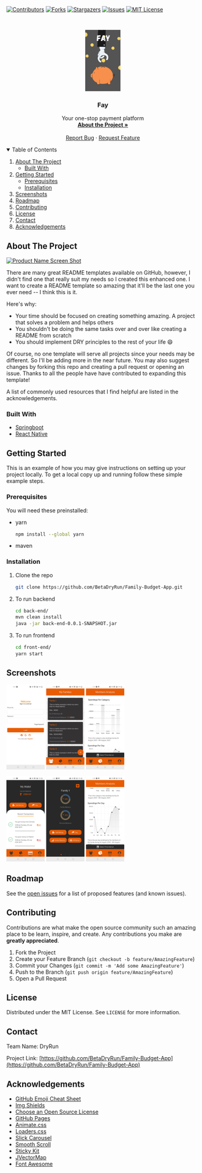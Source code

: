 [![Contributors][contributors-shield]][contributors-url]
[![Forks][forks-shield]][forks-url]
[![Stargazers][stars-shield]][stars-url]
[![Issues][issues-shield]][issues-url]
[![MIT License][license-shield]][license-url]



<!-- PROJECT LOGO -->
<br />
<p align="center">
  <a href="https://github.com/BetaDryRun/Family-Budget-App">
    <img src="ss/app-icon.png" alt="Logo" height="160">
  </a>

  <h3 align="center">Fay</h3>

  <p align="center">
    Your one-stop payment platform
    <br />
    <a href="#about-the-project"><strong>About the Project »</strong></a>
    <br />
    <br />
    <a href="https://github.com/BetaDryRun/Family-Budget-App">Report Bug</a>
    ·
    <a href="https://github.com/BetaDryRun/Family-Budget-App">Request Feature</a>
  </p>
</p>



<!-- TABLE OF CONTENTS -->
<details open="open">
  <summary>Table of Contents</summary>
  <ol>
    <li>
      <a href="#about-the-project">About The Project</a>
      <ul>
        <li><a href="#built-with">Built With</a></li>
      </ul>
    </li>
    <li>
      <a href="#getting-started">Getting Started</a>
      <ul>
        <li><a href="#prerequisites">Prerequisites</a></li>
        <li><a href="#installation">Installation</a></li>
      </ul>
    </li>
    <li><a href="#screenshots">Screenshots</a></li>
    <li><a href="#roadmap">Roadmap</a></li>
    <li><a href="#contributing">Contributing</a></li>
    <li><a href="#license">License</a></li>
    <li><a href="#contact">Contact</a></li>
    <li><a href="#acknowledgements">Acknowledgements</a></li>
  </ol>
</details>



<!-- ABOUT THE PROJECT -->
## About The Project

[![Product Name Screen Shot][product-screenshot]](https://example.com)

There are many great README templates available on GitHub, however, I didn't find one that really suit my needs so I created this enhanced one. I want to create a README template so amazing that it'll be the last one you ever need -- I think this is it.

Here's why:
* Your time should be focused on creating something amazing. A project that solves a problem and helps others
* You shouldn't be doing the same tasks over and over like creating a README from scratch
* You should implement DRY principles to the rest of your life :smile:

Of course, no one template will serve all projects since your needs may be different. So I'll be adding more in the near future. You may also suggest changes by forking this repo and creating a pull request or opening an issue. Thanks to all the people have have contributed to expanding this template!

A list of commonly used resources that I find helpful are listed in the acknowledgements.

### Built With

* [Springboot](https://spring.io/projects/spring-boot)
* [React Native](https://reactnative.dev/)


<!-- GETTING STARTED -->
## Getting Started

This is an example of how you may give instructions on setting up your project locally.
To get a local copy up and running follow these simple example steps.

### Prerequisites

You will need these preinstalled:
* yarn
  ```sh
  npm install --global yarn
  ```
* maven

### Installation

1. Clone the repo
   ```sh
   git clone https://github.com/BetaDryRun/Family-Budget-App.git
   ```
2. To run backend
   ```sh
   cd back-end/
   mvn clean install
   java -jar back-end-0.0.1-SNAPSHOT.jar
   ```
3. To run frontend
   ```sh
   cd front-end/
   yarn start
   ```


<!-- USAGE EXAMPLES -->
## Screenshots

<p float="left">
  <img src="ss/1.jpg" width="100" />
  <img src="ss/3.jpg" width="100" /> 
  <img src="ss/4.jpg" width="100" />
</p>
<p>
  <img src="ss/5.jpg" width="100" />
  <img src="ss/9.jpg" width="100" />
  <img src="ss/15.jpg" width="100" />
</p>


<!-- ROADMAP -->
## Roadmap

See the [open issues](https://github.com/BetaDryRun/Family-Budget-App/issues) for a list of proposed features (and known issues).



<!-- CONTRIBUTING -->
## Contributing

Contributions are what make the open source community such an amazing place to be learn, inspire, and create. Any contributions you make are **greatly appreciated**.

1. Fork the Project
2. Create your Feature Branch (`git checkout -b feature/AmazingFeature`)
3. Commit your Changes (`git commit -m 'Add some AmazingFeature'`)
4. Push to the Branch (`git push origin feature/AmazingFeature`)
5. Open a Pull Request



<!-- LICENSE -->
## License

Distributed under the MIT License. See `LICENSE` for more information.



<!-- CONTACT -->
## Contact

Team Name: DryRun

Project Link: [https://github.com/BetaDryRun/Family-Budget-App](https://github.com/BetaDryRun/Family-Budget-App)



<!-- ACKNOWLEDGEMENTS -->
## Acknowledgements
* [GitHub Emoji Cheat Sheet](https://www.webpagefx.com/tools/emoji-cheat-sheet)
* [Img Shields](https://shields.io)
* [Choose an Open Source License](https://choosealicense.com)
* [GitHub Pages](https://pages.github.com)
* [Animate.css](https://daneden.github.io/animate.css)
* [Loaders.css](https://connoratherton.com/loaders)
* [Slick Carousel](https://kenwheeler.github.io/slick)
* [Smooth Scroll](https://github.com/cferdinandi/smooth-scroll)
* [Sticky Kit](http://leafo.net/sticky-kit)
* [JVectorMap](http://jvectormap.com)
* [Font Awesome](https://fontawesome.com)





<!-- MARKDOWN LINKS & IMAGES -->
<!-- https://www.markdownguide.org/basic-syntax/#reference-style-links -->
[contributors-shield]: https://img.shields.io/github/contributors/BetaDryRun/Family-Budget-App.svg?style=for-the-badge
[contributors-url]: https://github.com/BetaDryRun/Family-Budget-App/graphs/contributors
[forks-shield]: https://img.shields.io/github/forks/BetaDryRun/Family-Budget-App.svg?style=for-the-badge
[forks-url]: https://github.com/BetaDryRun/Family-Budget-App/network/members
[stars-shield]: https://img.shields.io/github/stars/BetaDryRun/Family-Budget-App.svg?style=for-the-badge
[stars-url]: https://github.com/BetaDryRun/Family-Budget-App/stargazers
[issues-shield]: https://img.shields.io/github/issues/BetaDryRun/Family-Budget-App.svg?style=for-the-badge
[issues-url]: https://github.com/BetaDryRun/Family-Budget-App/issues
[license-shield]: https://img.shields.io/github/license/BetaDryRun/Family-Budget-App?style=for-the-badge
[license-url]: https://github.com/BetaDryRun/Family-Budget-App/blob/master/LICENSE.txt
[product-screenshot]: images/screenshot.png